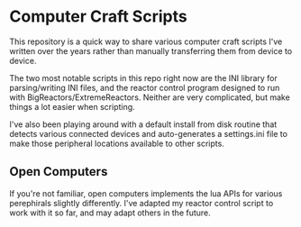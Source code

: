 # Computer Craft Scripts

This repository is a quick way to share various computer craft scripts I've written over the years rather than manually transferring them from device to device.

The two most notable scripts in this repo right now are the INI library for parsing/writing INI files, and the reactor control program designed to run with BigReactors/ExtremeReactors. Neither are very complicated, but make things a lot easier when scripting.

I've also been playing around with a default install from disk routine that detects various connected devices and auto-generates a settings.ini file to make those peripheral locations available to other scripts.

## Open Computers
If you're not familiar, open computers implements the lua APIs for various perephirals slightly differently. I've adapted my reactor control script to work with it so far, and may adapt others in the future.